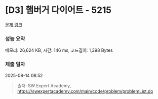 # [D3] 햄버거 다이어트 - 5215 

[문제 링크](https://swexpertacademy.com/main/code/problem/problemDetail.do?contestProbId=AWT-lPB6dHUDFAVT) 

### 성능 요약

메모리: 26,624 KB, 시간: 146 ms, 코드길이: 1,398 Bytes

### 제출 일자

2025-08-14 08:52



> 출처: SW Expert Academy, https://swexpertacademy.com/main/code/problem/problemList.do